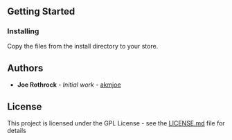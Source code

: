# 



## Getting Started

### Installing

Copy the files from the install directory to your store.

## Authors

* **Joe Rothrock** - *Initial work* - [akmjoe](https://github.com/akmjoe)

## License

This project is licensed under the GPL License - see the [LICENSE.md](LICENSE.md) file for details



